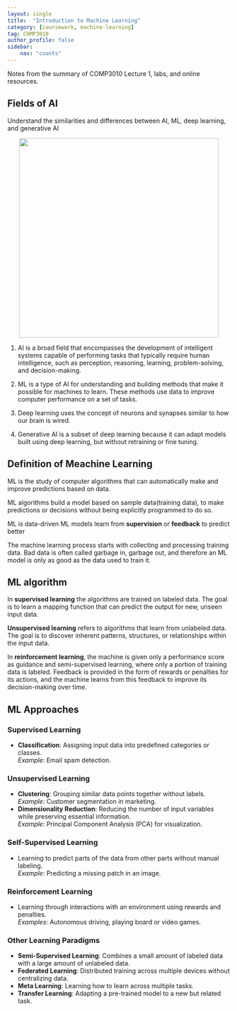 ```yaml
---
layout: single
title:  "Introduction to Machine Learning"
category: [coursework, machine-learning]
tag: COMP3010
author_profile: false
sidebar:
    nav: "counts"
---
```


Notes from the summary of COMP3010 Lecture 1, labs, and online resources.

## Fields of AI
Understand the similarities and differences between AI, ML, deep learning, and generative AI

<div style="text-align: center;">
  <img src="{{site.url}}/images/2025-03-09-IntroML/01-AIDiagram.png" width="450" height="450" />
</div>

1. AI is a broad field that encompasses the development of intelligent systems capable of performing tasks that typically require human intelligence, such as perception, reasoning, learning, problem-solving, and decision-making.

2. ML is a type of AI for understanding and building methods that make it possible for machines to learn. These methods use data to improve computer performance on a set of tasks.

3. Deep learning uses the concept of neurons and synapses similar to how our brain is wired. 

4. Generative AI is a subset of deep learning because it can adapt models built using deep learning, but without retraining or fine tuning.


## Definition of Meachine Learning
ML is the study of computer algorithms that can automatically make and improve predictions based on data.

ML algorithms build a model based on sample data(training data), to make predictions or decisions without being explicitly programmed to do so.

ML is data-driven
ML models learn from **supervision** or **feedback** to predict better

The machine learning process starts with collecting and processing training data. 
Bad data is often called garbage in, garbage out, and therefore an ML model is only as good as the data used to train it.

## ML algorithm
In **supervised learning** the algorithms are trained on labeled data. 
The goal is to learn a mapping function that can predict the output for new, unseen input data.

**Unsupervised learning** refers to algorithms that learn from unlabeled data. 
The goal is to discover inherent patterns, structures, or relationships within the input data.

In **reinforcement learning**, the machine is given only a performance score as guidance and semi-supervised learning, where only a portion of training data is labeled. Feedback is provided in the form of rewards or penalties for its actions, and the machine learns from this feedback to improve its decision-making over time.

## ML Approaches

### Supervised Learning
- **Classification**: Assigning input data into predefined categories or classes.  
  _Example_: Email spam detection.

### Unsupervised Learning
- **Clustering**: Grouping similar data points together without labels.  
  _Example_: Customer segmentation in marketing.
- **Dimensionality Reduction**: Reducing the number of input variables while preserving essential information.  
  _Example_: Principal Component Analysis (PCA) for visualization.

### Self-Supervised Learning
- Learning to predict parts of the data from other parts without manual labeling.  
  _Example_: Predicting a missing patch in an image.

### Reinforcement Learning
- Learning through interactions with an environment using rewards and penalties.  
  _Examples_: Autonomous driving, playing board or video games.

### Other Learning Paradigms
- **Semi-Supervised Learning**: Combines a small amount of labeled data with a large amount of unlabeled data.
- **Federated Learning**: Distributed training across multiple devices without centralizing data.
- **Meta Learning**: Learning how to learn across multiple tasks.
- **Transfer Learning**: Adapting a pre-trained model to a new but related task.
